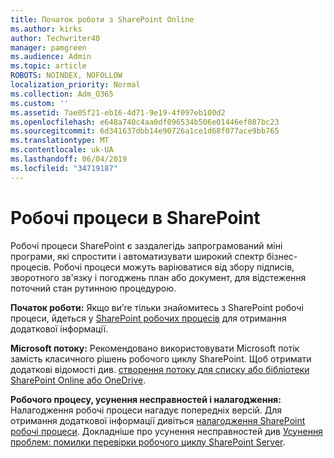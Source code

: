 ```yaml
---
title: Початок роботи з SharePoint Online
ms.author: kirks
author: Techwriter40
manager: pamgreen
ms.audience: Admin
ms.topic: article
ROBOTS: NOINDEX, NOFOLLOW
localization_priority: Normal
ms.collection: Adm_O365
ms.custom: ''
ms.assetid: 7ae05f21-eb16-4d71-9e19-4f097eb100d2
ms.openlocfilehash: e648a740c4aa0df096534b506e01446ef087bc23
ms.sourcegitcommit: 6d341637dbb14e90726a1ce1d68f077ace9bb765
ms.translationtype: MT
ms.contentlocale: uk-UA
ms.lasthandoff: 06/04/2019
ms.locfileid: "34719187"
---
```

# <a name="workflows-in-sharepoint"></a>Робочі процеси в SharePoint

<p>Робочі процеси SharePoint є заздалегідь запрограмований міні програми, які спростити і автоматизувати широкий спектр бізнес-процесів. Робочі процеси можуть варіюватися від збору підписів, зворотного зв'язку і погоджень план або документ, для відстеження поточний стан рутинною процедурою.</p> <p><strong>Початок роботи:</strong> Якщо ви&rsquo;re тільки знайомитесь з SharePoint робочі процеси, йдеться у <a href="https://support.office.com/en-us/article/introduction-to-sharepoint-workflow-07982276-54e8-4e17-8699-5056eff4d9e3">SharePoint робочих процесів</a> для отримання додаткової інформації.</p> <p><strong>Microsoft потоку:</strong> Рекомендовано використовувати Microsoft потік замість класичного рішень робочого циклу SharePoint. Щоб отримати додаткові відомості див. <a href="https://support.office.com/en-us/article/create-a-flow-for-a-list-or-library-in-sharepoint-online-or-onedrive-for-business-a9c3e03b-0654-46af-a254-20252e580d01">створення потоку для списку або бібліотеки SharePoint Online або OneDrive</a>.</p> <p><strong>Робочого процесу, усунення несправностей і налагодження:</strong> Налагодження робочі процеси нагадує попередніх версій. Для отримання додаткової інформації дивіться <a href="https://docs.microsoft.com/en-us/sharepoint/dev/general-development/debugging-sharepoint-server-workflows">налагодження SharePoint робочі процеси</a>. Докладніше про усунення несправностей див <a title="помилки верифікації виправляти неполадки сервера SharePoint робочий процес" href="https://docs.microsoft.com/en-us/sharepoint/dev/general-development/troubleshooting-sharepoint-server-workflow-validation-errors-in-visio">Усунення проблем: помилки перевірки робочого циклу SharePoint Server</a>.&nbsp;</p>

